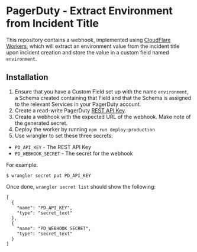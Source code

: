 # PagerDuty - Extract Environment from Incident Title

This repository contains a webhook, implemented using [CloudFlare Workers](https://workers.cloudflare.com/), which will extract an environment value from the incident title upon incident creation and store the value in a custom field named `environment`.

## Installation

1. Ensure that you have a Custom Field set up with the name `environment`, a Schema created containing that Field and that the Schema is assigned to the relevant Services in your PagerDuty account.
2. Create a read-write PagerDuty [REST API Key](https://support.pagerduty.com/docs/api-access-keys).
3. Create a webhook with the expected URL of the webhook. Make note of the generated secret.
4. Deploy the worker by running `npm run deploy:production`
5. Use wrangler to set these three secrets:

* `PD_API_KEY` - The REST API Key
* `PD_WEBHOOK_SECRET` - The secret for the webhook

For example:
```
$ wrangler secret put PD_API_KEY
```

Once done, `wrangler secret list` should show the following:

```
[
  {
    "name": "PD_API_KEY",
    "type": "secret_text"
  },
  {
    "name": "PD_WEBHOOK_SECRET",
    "type": "secret_text"
  }
]
```